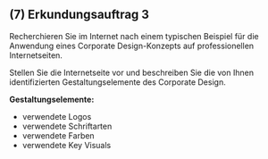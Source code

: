 <!--include-start-->
## (7) Erkundungsauftrag 3
Recherchieren Sie im Internet nach einem typischen Beispiel für die Anwendung eines Corporate Design-Konzepts auf professionellen Internetseiten.

Stellen Sie die Internetseite vor und beschreiben Sie die von Ihnen identifizierten Gestaltungselemente des Corporate Design.

**Gestaltungselemente:**

- verwendete Logos
- verwendete Schriftarten
- verwendete Farben
- verwendete Key Visuals


<!--include-end-->
